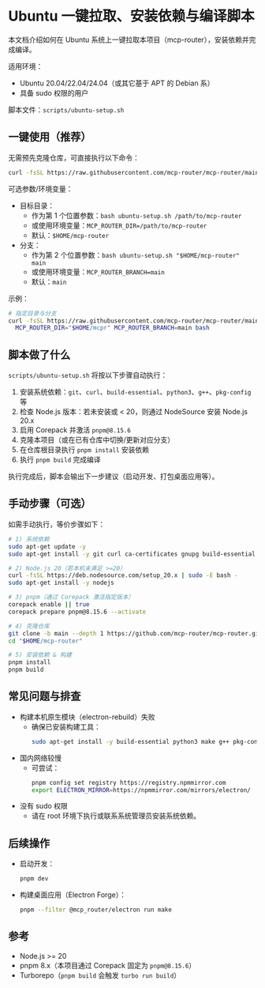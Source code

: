 # Ubuntu 一键拉取、安装依赖与编译脚本

本文档介绍如何在 Ubuntu 系统上一键拉取本项目（mcp-router），安装依赖并完成编译。

适用环境：
- Ubuntu 20.04/22.04/24.04（或其它基于 APT 的 Debian 系）
- 具备 sudo 权限的用户

脚本文件：`scripts/ubuntu-setup.sh`

## 一键使用（推荐）

无需预先克隆仓库，可直接执行以下命令：

```bash
curl -fsSL https://raw.githubusercontent.com/mcp-router/mcp-router/main/scripts/ubuntu-setup.sh | bash
```

可选参数/环境变量：
- 目标目录：
  - 作为第 1 个位置参数：`bash ubuntu-setup.sh /path/to/mcp-router`
  - 或使用环境变量：`MCP_ROUTER_DIR=/path/to/mcp-router`
  - 默认：`$HOME/mcp-router`
- 分支：
  - 作为第 2 个位置参数：`bash ubuntu-setup.sh "$HOME/mcp-router" main`
  - 或使用环境变量：`MCP_ROUTER_BRANCH=main`
  - 默认：`main`

示例：
```bash
# 指定目录与分支
curl -fsSL https://raw.githubusercontent.com/mcp-router/mcp-router/main/scripts/ubuntu-setup.sh | \
  MCP_ROUTER_DIR="$HOME/mcpr" MCP_ROUTER_BRANCH=main bash
```

## 脚本做了什么

`scripts/ubuntu-setup.sh` 将按以下步骤自动执行：
1. 安装系统依赖：`git`、`curl`、`build-essential`、`python3`、`g++`、`pkg-config` 等
2. 检查 Node.js 版本：若未安装或 < 20，则通过 NodeSource 安装 Node.js 20.x
3. 启用 Corepack 并激活 `pnpm@8.15.6`
4. 克隆本项目（或在已有仓库中切换/更新对应分支）
5. 在仓库根目录执行 `pnpm install` 安装依赖
6. 执行 `pnpm build` 完成编译

执行完成后，脚本会输出下一步建议（启动开发、打包桌面应用等）。

## 手动步骤（可选）

如需手动执行，等价步骤如下：
```bash
# 1) 系统依赖
sudo apt-get update -y
sudo apt-get install -y git curl ca-certificates gnupg build-essential python3 make g++ pkg-config

# 2) Node.js 20（若本机未满足 >=20）
curl -fsSL https://deb.nodesource.com/setup_20.x | sudo -E bash -
sudo apt-get install -y nodejs

# 3) pnpm（通过 Corepack 激活指定版本）
corepack enable || true
corepack prepare pnpm@8.15.6 --activate

# 4) 克隆仓库
git clone -b main --depth 1 https://github.com/mcp-router/mcp-router.git "$HOME/mcp-router"
cd "$HOME/mcp-router"

# 5) 安装依赖 & 构建
pnpm install
pnpm build
```

## 常见问题与排查

- 构建本机原生模块（electron-rebuild）失败
  - 确保已安装构建工具：
    ```bash
    sudo apt-get install -y build-essential python3 make g++ pkg-config
    ```
- 国内网络较慢
  - 可尝试：
    ```bash
    pnpm config set registry https://registry.npmmirror.com
    export ELECTRON_MIRROR=https://npmmirror.com/mirrors/electron/
    ```
- 没有 sudo 权限
  - 请在 root 环境下执行或联系系统管理员安装系统依赖。

## 后续操作

- 启动开发：
  ```bash
  pnpm dev
  ```
- 构建桌面应用（Electron Forge）：
  ```bash
  pnpm --filter @mcp_router/electron run make
  ```

## 参考
- Node.js >= 20
- pnpm 8.x（本项目通过 Corepack 固定为 `pnpm@8.15.6`）
- Turborepo（`pnpm build` 会触发 `turbo run build`）
